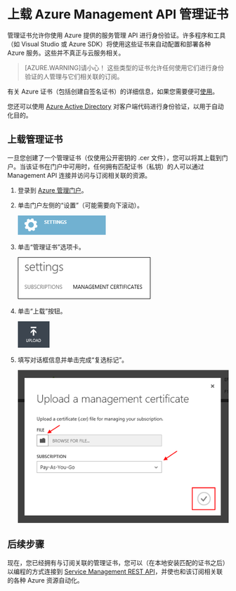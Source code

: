 <properties 
	pageTitle="将 Windows Azure Management API 证书上载到门户" 
	description="了解如何将 Management API 证书上载到 Windows Azure 中" 
	services="cloud-services" 
	documentationCenter=".net" 
	authors="Thraka" 
	manager="timlt" 
	editor=""/>

<tags 
	ms.service="na" 
	ms.date="10/01/2015"
	wa.date="11/12/2015"/>


# 上载 Azure Management API 管理证书

管理证书允许你使用 Azure 提供的服务管理 API 进行身份验证。许多程序和工具（如 Visual Studio 或 Azure SDK）将使用这些证书来自动配置和部署各种 Azure 服务。这些并不真正与云服务相关。

>[AZURE.WARNING]请小心！ 这些类型的证书允许任何使用它们进行身份验证的人管理与它们相关联的订阅。

有关 Azure 证书（包括创建自签名证书）的详细信息，如果您需要便可[使用](cloud-services/cloud-services-certs-create.md#what-are-management-certificates)。

您还可以使用 [Azure Active Directory](/home/features/active-directory/) 对客户端代码进行身份验证，以用于自动化目的。

## 上载管理证书

一旦您创建了一个管理证书（仅使用公开密钥的 .cer 文件），您可以将其上载到门户。当该证书在门户中可用时，任何拥有匹配证书（私钥）的人可以通过 Management API 连接并访问与订阅相关联的资源。

1. 登录到 [Azure 管理门户](http://manage.windowsazure.cn)。
2. 单击门户左侧的“设置”（可能需要向下滚动）。 
    
    ![设置](./media/azure-api-management-certs/settings.png)

3. 单击“管理证书”选项卡。

    ![设置](./media/azure-api-management-certs/certificates-tab.png)
    
4. 单击“上载”按钮。

    ![设置](./media/azure-api-management-certs/upload.png)
    
5. 填写对话框信息并单击完成“复选标记”。

    ![设置](./media/azure-api-management-certs/upload-dialog.png)

## 后续步骤

现在，您已经拥有与订阅关联的管理证书，您可以（在本地安装匹配的证书之后）以编程的方式连接到 [Service Management REST API](https://msdn.microsoft.com/library/azure/ee460799.aspx)，并使也和该订阅相关联的各种 Azure 资源自动化。

<!---HONumber=79-->